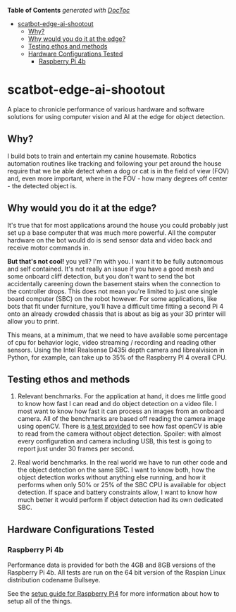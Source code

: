 <!-- START doctoc generated TOC please keep comment here to allow auto update -->
<!-- DON'T EDIT THIS SECTION, INSTEAD RE-RUN doctoc TO UPDATE -->
**Table of Contents**  *generated with [DocToc](https://github.com/thlorenz/doctoc)*

- [scatbot-edge-ai-shootout](#scatbot-edge-ai-shootout)
  - [Why?](#why)
  - [Why would you do it at the edge?](#why-would-you-do-it-at-the-edge)
  - [Testing ethos and methods](#testing-ethos-and-methods)
  - [Hardware Configurations Tested](#hardware-configurations-tested)
    - [Raspberry Pi 4b](#raspberry-pi-4b)

<!-- END doctoc generated TOC please keep comment here to allow auto update -->

# scatbot-edge-ai-shootout

A place to chronicle performance of various hardware and software solutions for using computer vision and AI at the edge for object detection.

## Why?

I build bots to train and entertain my canine housemate. Robotics automation routines like tracking and following your pet around the house require that we be able detect when a dog or cat is in the field of view (FOV) and, even more important, where in the FOV - how many degrees off center - the detected object is.

## Why would you do it at the edge?

It's true that for most applications around the house you could probably just set up a base computer that was much more powerful. All the computer hardware on the bot would do is send sensor data and video back and receive motor commands in.

**But that's not cool!** you yell? I'm with you. I want it to be fully autonomous and self contained. It's not really an issue if you have a good mesh and some onboard cliff detection, but you don't want to send the bot accidentally careening down the basement stairs when the connection to the controller drops. This does not mean you're limited to just one single board computer (SBC) on the robot however. For some applications, like bots that fit under furniture, you'll have a difficult time fitting a second Pi 4 onto an already crowded chassis that is about as big as your 3D printer will allow you to print.

This means, at a minimum, that we need to have available some percentage of cpu for behavior logic, video streaming / recording and reading other sensors. Using the Intel Realsense D435i depth camera and librealvision in Python, for example, can take up to 35% of the Raspberry PI 4 overall CPU.

## Testing ethos and methods

1. Relevant benchmarks. For the application at hand, it does me little good to know how fast I can read and do object detection on a video file. I most want to know how fast it can process an images from an onboard camera. All of the benchmarks are based off reading the camera image using openCV. There is [a test provided](https://github.com/littlebee/scatbot-edge-ai-shootout/blob/main/debug/test-camera.py) to see how fast openCV is able to read from the camera without object detection. Spoiler: with almost every configuration and camera including USB, this test is going to report just under 30 frames per second.

1. Real world benchmarks. In the real world we have to run other code and the object detection on the same SBC. I want to know both, how the object detection works without anything else running, and how it performs when only 50% or 25% of the SBC CPU is available for object detection. If space and battery constraints allow, I want to know how much better it would perform if object detection had its own dedicated SBC.

## Hardware Configurations Tested

### Raspberry Pi 4b

Performance data is provided for both the 4GB and 8GB versions of the Raspberry Pi 4b. All tests are run on the 64 bit version of the Raspian Linux distribution codename Bullseye.

See the [setup guide for Raspberry Pi4](https://github.com/littlebee/scatbot-edge-ai-shootout/blob/main/Setup%20Raspberry%20Pi4.md) for more information about how to setup all of the things.
